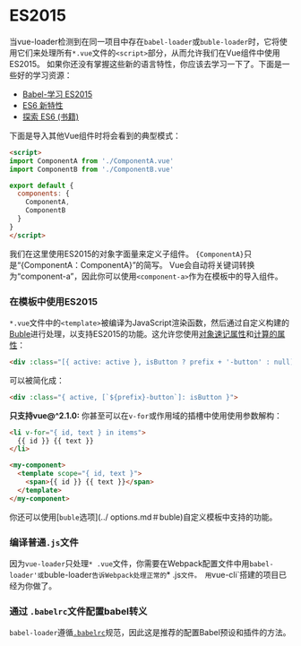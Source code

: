 # ES2015

当vue-loader检测到在同一项目中存在`babel-loader`或`buble-loader`时，它将使用它们来处理所有`*.vue`文件的`<script>`部分，从而允许我们在Vue组件中使用ES2015。 如果你还没有掌握这些新的语言特性，你应该去学习一下了。下面是一些好的学习资源：

- [Babel-学习 ES2015](https://babeljs.io/docs/learn-es2015/)
- [ES6 新特性](https://github.com/lukehoban/es6features)
- [探索 ES6 (书籍)](https://leanpub.com/exploring-es6)

下面是导入其他Vue组件时将会看到的典型模式：

``` html
<script>
import ComponentA from './ComponentA.vue'
import ComponentB from './ComponentB.vue'

export default {
  components: {
    ComponentA,
    ComponentB
  }
}
</script>
```

我们在这里使用ES2015的对象字面量来定义子组件。 `{ComponentA}`只是“{ComponentA：ComponentA}”的简写。 Vue会自动将关键词转换为“component-a”，因此你可以使用`<component-a>`作为在模板中的导入组件。

### 在模板中使用ES2015

`*.vue`文件中的`<template>`被编译为JavaScript渲染函数，然后通过自定义构建的[Buble](https://buble.surge.sh/guide/)进行处理，以支持ES2015的功能。这允许您使用[对象速记属性](https://buble.surge.sh/guide/#object-shorthand-methods-and-properties-transforms-concisemethodproperty-)和[计算的属性](https://buble.surge.sh/guide/#computed-properties-transforms-computedproperty-)：

``` html
<div :class="[{ active: active }, isButton ? prefix + '-button' : null]">
```

可以被简化成：

``` html
<div :class="{ active, [`${prefix}-button`]: isButton }">
```

**只支持vue@^2.1.0:** 你甚至可以在`v-for`或作用域的插槽中使用使用参数解构：

``` html
<li v-for="{ id, text } in items">
  {{ id }} {{ text }}
</li>
```

``` html
<my-component>
  <template scope="{ id, text }">
    <span>{{ id }} {{ text }}</span>
  </template>
</my-component>
```

你还可以使用[`buble`选项](../ options.md＃buble)自定义模板中支持的功能。

### 编译普通`.js`文件

因为`vue-loader`只处理`* .vue`文件，你需要在Webpack配置文件中用`babel-loader'或`buble-loader`告诉Webpack处理正常的`* .js`文件。 用`vue-cli`搭建的项目已经为你做了。

### 通过 `.babelrc`文件配置babel转义

`babel-loader`遵循[`.babelrc`](https://babeljs.io/docs/usage/babelrc/)规范，因此这是推荐的配置Babel预设和插件的方法。
